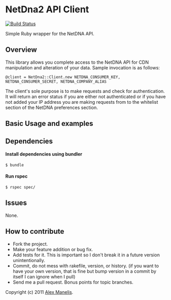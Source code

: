 # NetDna2 API Client
[![Build Status](https://secure.travis-ci.org/amanelis/netdna2.png)](http://travis-ci.org/amanelis/netdna2)

Simple Ruby wrapper for the NetDNA API.  

## Overview

This library allows you complete access to the NetDNA API for CDN manipulation and alteration of your data. Sample invocation is as follows:

    @client = NetDna2::Client.new NETDNA_CONSUMER_KEY, NETDNA_CONSUMER_SECRET, NETDNA_COMPANY_ALIAS

The client's sole purpose is to make requests and check for authentication. It will return an error status if you are either not authenticated
or if you have not added your IP address you are making requests from to the whitelist section of the NetDNA preferences section.
    
## Basic Usage and examples

## Dependencies
#### Install dependencies using bundler  
    $ bundle
  
#### Run rspec  
    $ rspec spec/

## Issues
  None.

## How to contribute
 
* Fork the project.
* Make your feature addition or bug fix.
* Add tests for it. This is important so I don't break it in a
  future version unintentionally.
* Commit, do not mess with rakefile, version, or history.
  (if you want to have your own version, that is fine but bump version in a commit by itself I can ignore when I pull)
* Send me a pull request. Bonus points for topic branches.

Copyright (c) 2011 [Alex Manelis](http://twitter.com/amanelis).